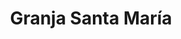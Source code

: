---
title: "Granja Santa María"
url: /ciudad-autonoma-de-buenos-aires/granja-santa-maria/
shop: comodidad
---